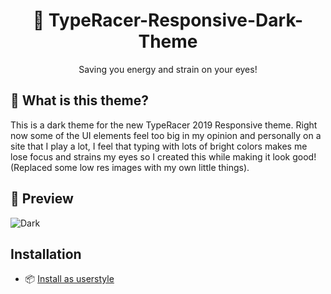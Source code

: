 <center><h1> 🌃 TypeRacer-Responsive-Dark-Theme</h1></center>
<center>Saving you energy and strain on your eyes!</center>

## 🎨 What is this theme?
This is a dark theme for the new TypeRacer 2019 Responsive theme. Right now some of the UI elements feel too big in my opinion and personally on a site that I play a lot, I feel that typing with lots of bright colors makes me lose focus and strains my eyes so I created this while making it look good! (Replaced some low res images with my own little things).

## 🔎 Preview
![Dark](https://github.com/Lachney/TypeRacer-Responsive-Dark-Theme/blob/master/assets/preview.png?raw=true)

##  Installation
* 📦 [Install as userstyle](https://raw.githubusercontent.com/Lachney/TypeRacer-Responsive-Dark-Theme/master/css/responsive-dark.user.css)
